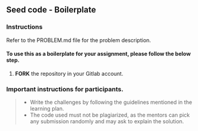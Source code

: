 ## Seed code - Boilerplate


### Instructions


Refer to the PROBLEM.md file for the problem description.


#### To use this as a boilerplate for your assignment, please follow the below step.


1. **FORK** the repository in your Gitlab account.


### Important instructions for participants.


> - Write the challenges by following the guidelines mentioned in the learning plan.
> - The code used must not be plagiarized, as the mentors can pick any submission randomly and may ask to explain the solution.